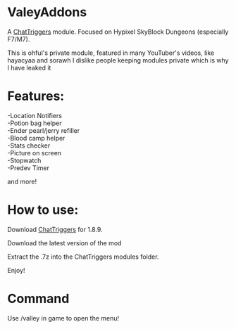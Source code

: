 # ValeyAddons
A [ChatTriggers](https://chattriggers.com/) module. Focused on Hypixel SkyBlock Dungeons (especially F7/M7).

This is ohful's private module, featured in many YouTuber's videos, like hayacyaa and sorawh
I dislike people keeping modules private which is why I have leaked it

# Features:
-Location Notifiers<br>
-Potion bag helper<br>
-Ender pearl/jerry refiller<br>
-Blood camp helper<br>
-Stats checker<br>
-Picture on screen<br>
-Stopwatch<br>
-Predev Timer<br>

 and more!<br>


# How to use:

Download [ChatTriggers](https://chattriggers.com/) for 1.8.9.

Download the latest version of the mod

Extract the .7z into the ChatTriggers modules folder.

Enjoy!

# Command
Use /valley in game to open the menu!

